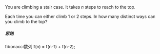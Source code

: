 You are climbing a stair case. It takes *n* steps to reach to the top.

Each time you can either climb 1 or 2 steps. In how many distinct ways can you climb to the top?

##### 思路
fibonacci数列
f(n) = f(n-1) + f(n-2);